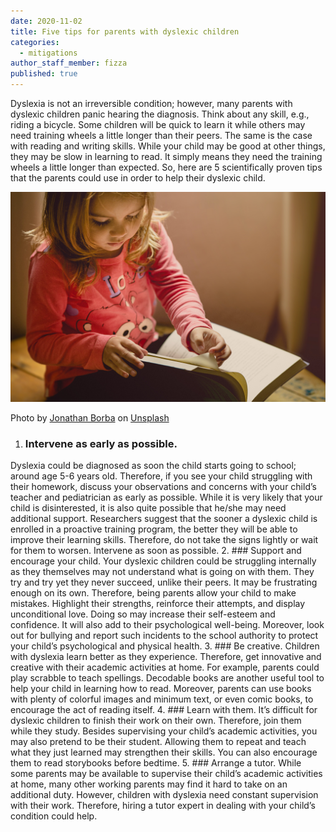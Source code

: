 ```yaml
---
date: 2020-11-02
title: Five tips for parents with dyslexic children
categories:
  - mitigations
author_staff_member: fizza
published: true
---
```

Dyslexia is not an irreversible condition; however, many parents with dyslexic children panic hearing the diagnosis. Think about any skill, e.g., riding a bicycle. Some children will be quick to learn it while others may need training wheels a little longer than their peers. The same is the case with reading and writing skills. While your child may be good at other things, they may be slow in learning to read. It simply means they need the training wheels a little longer than expected. So, here are 5 scientifically proven tips that the parents could use in order to help their dyslexic child.

![Reading child](/images/girl-in-pink-shirt-reading.jpg)
<figcaption>
<span>Photo by <a href="https://unsplash.com/@jonathanborba?utm_source=unsplash&amp;utm_medium=referral&amp;utm_content=creditCopyText">Jonathan Borba</a> on <a href="https://unsplash.com/@adamgustavsson/likes?utm_source=unsplash&amp;utm_medium=referral&amp;utm_content=creditCopyText">Unsplash</a></span>
</figcaption>

1. ### Intervene as early as possible.  
Dyslexia could be diagnosed as soon the child starts going to school; around age 5-6 years old. Therefore, if you see your child struggling with their homework, discuss your observations and concerns with your child’s teacher and pediatrician as early as possible. While it is very likely that your child is disinterested, it is also quite possible that he/she may need additional support. Researchers suggest that the sooner a dyslexic child is enrolled in a proactive training program, the better they will be able to improve their learning skills.  Therefore, do not take the signs lightly or wait for them to worsen. Intervene as soon as possible.
2. ###  Support and encourage your child. 
Your dyslexic children could be struggling internally as they themselves may not understand what is going on with them. They try and try yet they never succeed, unlike their peers. It may be frustrating enough on its own. Therefore, being parents allow your child to make mistakes. Highlight their strengths, reinforce their attempts, and display unconditional love. Doing so may increase their self-esteem and confidence. It will also add to their psychological well-being. Moreover, look out for bullying and report such incidents to the school authority to protect your child’s psychological and physical health.
3. ### Be creative.
Children with dyslexia learn better as they experience. Therefore, get innovative and creative with their academic activities at home. For example, parents could play scrabble to teach spellings. Decodable books are another useful tool to help your child in learning how to read. Moreover, parents can use books with plenty of colorful images and minimum text, or even comic books, to encourage the act of reading itself.
4. ### Learn with them.
It’s difficult for dyslexic children to finish their work on their own. Therefore, join them while they study. Besides supervising your child’s academic activities, you may also pretend to be their student. Allowing them to repeat and teach what they just learned may strengthen their skills. You can also encourage them to read storybooks before bedtime.
5. ### Arrange a tutor. 
While some parents may be available to supervise their child’s academic activities at home, many other working parents may find it hard to take on an additional duty. However, children with dyslexia need constant supervision with their work. Therefore, hiring a tutor expert in dealing with your child’s condition could help. 
